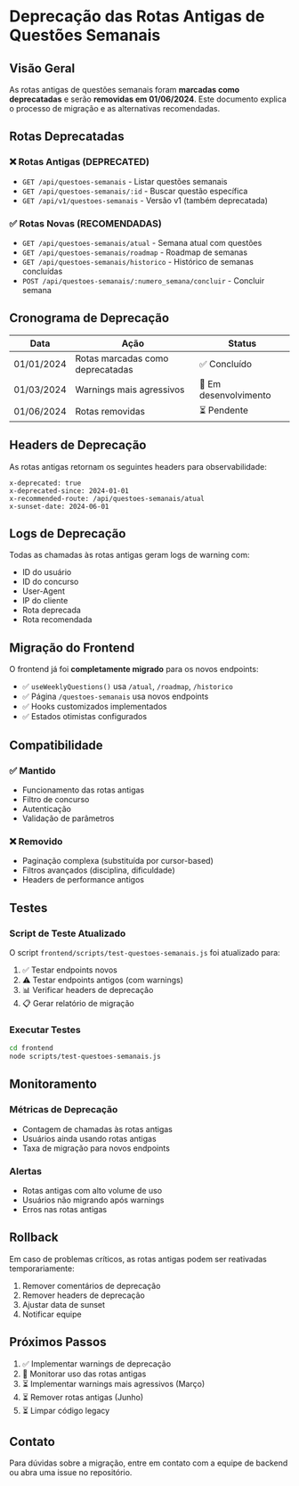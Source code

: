 # Deprecação das Rotas Antigas de Questões Semanais

## Visão Geral

As rotas antigas de questões semanais foram **marcadas como deprecatadas** e serão **removidas em 01/06/2024**. Este documento explica o processo de migração e as alternativas recomendadas.

## Rotas Deprecatadas

### ❌ Rotas Antigas (DEPRECATED)

- `GET /api/questoes-semanais` - Listar questões semanais
- `GET /api/questoes-semanais/:id` - Buscar questão específica
- `GET /api/v1/questoes-semanais` - Versão v1 (também deprecatada)

### ✅ Rotas Novas (RECOMENDADAS)

- `GET /api/questoes-semanais/atual` - Semana atual com questões
- `GET /api/questoes-semanais/roadmap` - Roadmap de semanas
- `GET /api/questoes-semanais/historico` - Histórico de semanas concluídas
- `POST /api/questoes-semanais/:numero_semana/concluir` - Concluir semana

## Cronograma de Deprecação

| Data | Ação | Status |
|------|------|--------|
| 01/01/2024 | Rotas marcadas como deprecatadas | ✅ Concluído |
| 01/03/2024 | Warnings mais agressivos | 🔄 Em desenvolvimento |
| 01/06/2024 | Rotas removidas | ⏳ Pendente |

## Headers de Deprecação

As rotas antigas retornam os seguintes headers para observabilidade:

```
x-deprecated: true
x-deprecated-since: 2024-01-01
x-recommended-route: /api/questoes-semanais/atual
x-sunset-date: 2024-06-01
```

## Logs de Deprecação

Todas as chamadas às rotas antigas geram logs de warning com:

- ID do usuário
- ID do concurso
- User-Agent
- IP do cliente
- Rota deprecada
- Rota recomendada

## Migração do Frontend

O frontend já foi **completamente migrado** para os novos endpoints:

- ✅ `useWeeklyQuestions()` usa `/atual`, `/roadmap`, `/historico`
- ✅ Página `/questoes-semanais` usa novos endpoints
- ✅ Hooks customizados implementados
- ✅ Estados otimistas configurados

## Compatibilidade

### ✅ Mantido

- Funcionamento das rotas antigas
- Filtro de concurso
- Autenticação
- Validação de parâmetros

### ❌ Removido

- Paginação complexa (substituída por cursor-based)
- Filtros avançados (disciplina, dificuldade)
- Headers de performance antigos

## Testes

### Script de Teste Atualizado

O script `frontend/scripts/test-questoes-semanais.js` foi atualizado para:

1. ✅ Testar endpoints novos
2. ⚠️ Testar endpoints antigos (com warnings)
3. 📊 Verificar headers de deprecação
4. 📋 Gerar relatório de migração

### Executar Testes

```bash
cd frontend
node scripts/test-questoes-semanais.js
```

## Monitoramento

### Métricas de Deprecação

- Contagem de chamadas às rotas antigas
- Usuários ainda usando rotas antigas
- Taxa de migração para novos endpoints

### Alertas

- Rotas antigas com alto volume de uso
- Usuários não migrando após warnings
- Erros nas rotas antigas

## Rollback

Em caso de problemas críticos, as rotas antigas podem ser reativadas temporariamente:

1. Remover comentários de deprecação
2. Remover headers de deprecação
3. Ajustar data de sunset
4. Notificar equipe

## Próximos Passos

1. ✅ Implementar warnings de deprecação
2. 🔄 Monitorar uso das rotas antigas
3. ⏳ Implementar warnings mais agressivos (Março)
4. ⏳ Remover rotas antigas (Junho)
5. ⏳ Limpar código legacy

## Contato

Para dúvidas sobre a migração, entre em contato com a equipe de backend ou abra uma issue no repositório.
